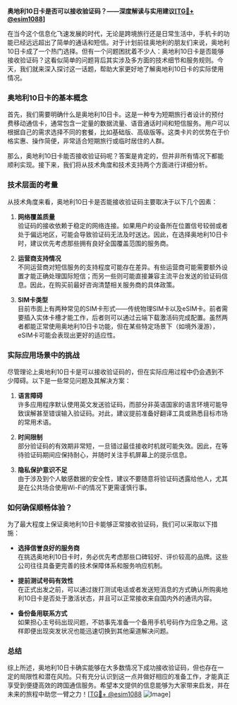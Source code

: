 **奥地利10日卡是否可以接收验证码？——深度解读与实用建议[[TG💪+ @esim1088](https://t.me/s/esim1088)]**

在当今这个信息化飞速发展的时代，无论是跨境旅行还是日常生活中，手机卡的功能已经远远超出了简单的通话和短信。对于计划前往奥地利的朋友们来说，奥地利10日卡成了一个热门选择。但有一个问题困扰着不少人：奥地利10日卡是否能够接收验证码？这看似简单的问题背后其实涉及多方面的技术细节和服务规则。今天，我们就来深入探讨这一话题，帮助大家更好地了解奥地利10日卡的实际使用情况。

### 奥地利10日卡的基本概念

首先，我们需要明确什么是奥地利10日卡。这是一种专为短期旅行者设计的预付费移动通信卡，通常包含一定量的数据流量、语音通话时间和短信服务。用户可以根据自己的需求选择不同的套餐，比如基础版、高级版等。这类卡片的优势在于价格实惠、操作简便，非常适合短期旅行或临时居住的人群。

那么，奥地利10日卡能否接收验证码呢？答案是肯定的，但并非所有情况下都能顺利实现。接下来，我们将从技术角度和技术支持两个方面进行详细分析。

### 技术层面的考量

从技术角度来看，奥地利10日卡是否能接收验证码主要取决于以下几个因素：

1. **网络覆盖质量**  
   验证码的接收依赖于稳定的网络连接。如果用户的设备所在位置信号较弱或者处于偏远地区，可能会导致验证码无法及时送达。因此，在选择奥地利10日卡时，建议优先考虑那些拥有良好全国覆盖范围的服务商。

2. **运营商支持情况**  
   不同运营商对短信服务的支持程度可能存在差异。有些运营商可能需要额外设置才能正确处理国际短信；而另一些则可能直接兼容主流平台发送的验证码信息。因此，在购买前最好咨询清楚相关服务商的具体政策。

3. **SIM卡类型**  
   目前市面上有两种常见的SIM卡形式——传统物理SIM卡以及eSIM卡。前者需要插入实体卡槽才能工作，后者则可以通过云端下载激活码完成配置。虽然两者都能正常使用奥地利10日卡功能，但在某些特定场景下（如境外漫游），eSIM卡可能会表现出更好的适应性。

### 实际应用场景中的挑战

尽管理论上奥地利10日卡是可以接收验证码的，但在实际应用过程中仍会遇到不少障碍。以下是一些常见问题及其解决方案：

1. **语言障碍**  
   许多应用程序默认使用英文发送验证码，而部分非英语国家的语言环境可能导致误解甚至错误输入验证码。对此，建议提前准备好翻译工具或熟悉目标市场的常用术语。

2. **时间限制**  
   部分验证码的有效期非常短，一旦错过最佳接收时机就可能失效。因此，在等待验证码期间应保持耐心，并随时关注手机屏幕上的提示信息。

3. **隐私保护意识不足**  
   由于涉及到个人敏感数据的安全性，建议不要随意将验证码透露给他人，尤其是在公共场合使用Wi-Fi的情况下更需谨慎行事。

### 如何确保顺畅体验？

为了最大程度上保证奥地利10日卡能够正常接收验证码，我们可以采取以下措施：

- **选择信誉良好的服务商**  
  在挑选奥地利10日卡时，务必优先考虑那些口碑较好、评价较高的品牌。这些公司往往具备更完善的技术保障体系和服务响应机制。

- **提前测试号码有效性**  
  在正式出发之前，可以通过拨打测试电话或者发送短消息的方式确认所购奥地利10日卡是否处于激活状态，并且可以正常接收来自国内外的通讯内容。

- **备份备用联系方式**  
  如果担心主号码出现问题，不妨事先准备一个备用手机号码作为应急之用。这样即便出现突发状况也能迅速切换到其他渠道解决问题。

### 总结

综上所述，奥地利10日卡确实能够在大多数情况下成功接收验证码，但也存在一定的局限性和潜在风险。只有充分认识到这一点并做好相应的准备工作，才能真正享受到便捷高效的跨国通信服务。希望本文提供的信息能够为大家带来启发，并在未来的旅程中助您一臂之力！[[TG💪+ @esim1088](https://t.me/s/esim1088) ![Image](https://i.postimg.cc/4NQfJmqS/Snipaste-2025-05-13-00-14-12.png)]
